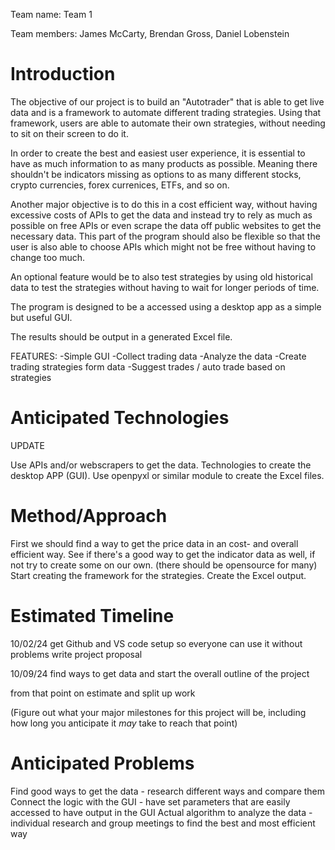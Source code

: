 Team name: Team 1

Team members: James McCarty, Brendan Gross, Daniel Lobenstein

# Introduction

The objective of our project is to build an "Autotrader" that is able to get live data and is a framework to automate different trading strategies.
Using that framework, users are able to automate their own strategies, without needing to sit on their screen to do it. 

In order to create the best and easiest user experience, it is essential to have as much information to as many products as possible. 
Meaning there shouldn't be indicators missing as options to as many different stocks, crypto currencies, forex currenices, ETFs, and so on. 

Another major objective is to do this in a cost efficient way, without having excessive costs of APIs to get the data and instead try to rely as much 
as possible on free APIs or even scrape the data off public websites to get the necessary data. This part of the program should also be flexible so that the user is also able 
to choose APIs which might not be free without having to change too much.

An optional feature would be to also test strategies by using old historical data to test the strategies without having to wait for longer periods of time.

The program is designed to be a accessed using a desktop app as a simple but useful GUI.

The results should be output in a generated Excel file. 


FEATURES:
    -Simple GUI
    -Collect trading data
    -Analyze the data
    -Create trading strategies form data
    -Suggest trades / auto trade based on strategies

# Anticipated Technologies

UPDATE

Use APIs and/or webscrapers to get the data.
Technologies to create the desktop APP (GUI). 
Use openpyxl or similar module to create the Excel files.


# Method/Approach
First we should find a way to get the price data in an cost- and overall efficient way.
See if there's a good way to get the indicator data as well, if not try to create some on our own. (there should be opensource for many) 
Start creating the framework for the strategies. 
Create the Excel output.


# Estimated Timeline

10/02/24 get Github and VS code setup so everyone can use it without problems
         write project proposal
         
10/09/24 find ways to get data and start the overall outline of the project

from that point on estimate and split up work


(Figure out what your major milestones for this project will be, including how long you anticipate it *may* take to reach that point)

# Anticipated Problems

Find good ways to get the data - research different ways and compare them
Connect the logic with the GUI - have set parameters that are easily accessed to have output in the GUI
Actual algorithm to analyze the data - individual research and group meetings to find the best and most efficient way

